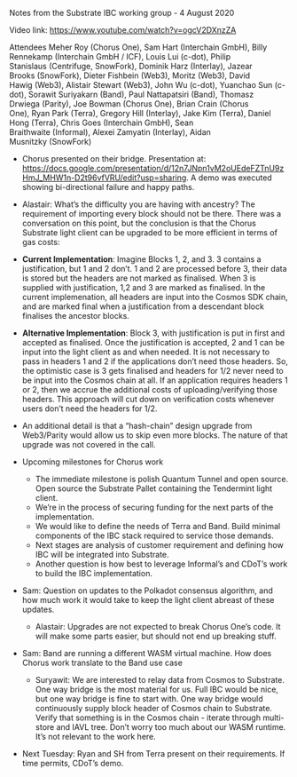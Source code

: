 Notes from the Substrate IBC working group - 4 August 2020


Video link: https://www.youtube.com/watch?v=ogcV2DXnzZA

Attendees
Meher Roy (Chorus One), Sam Hart (Interchain GmbH), Billy Rennekamp (Interchain GmbH / ICF), Louis Lui (c-dot), Philip Stanislaus (Centrifuge, SnowFork), Dominik Harz (Interlay), Jazear Brooks (SnowFork), Dieter Fishbein (Web3), Moritz (Web3), David Hawig (Web3), Alistair Stewart (Web3), John Wu (c-dot), Yuanchao Sun (c-dot), Sorawit Suriyakarn (Band), Paul Nattapatsiri (Band), Thomasz Drwiega (Parity), Joe Bowman (Chorus One), Brian Crain (Chorus One), Ryan Park (Terra), Gregory Hill (Interlay), Jake Kim (Terra), Daniel Hong (Terra), Chris Goes (Interchain GmbH), Sean Braithwaite (Informal), Alexei Zamyatin (Interlay), Aidan Musnitzky (SnowFork)

* Chorus presented on their bridge. Presentation at: https://docs.google.com/presentation/d/12n7JNpn1vM2oUEdeFZTnU9zHmJ_MHW1n-D2t96vfVRU/edit?usp=sharing. 
A demo was executed showing bi-directional failure and happy paths. 

* Alastair: What’s the difficulty you are having with ancestry? The requirement of importing every block should not be there. There was a conversation on this point, but the conclusion is that the Chorus Substrate light client can be upgraded to be more efficient in terms of gas costs:

* __Current Implementation__: Imagine Blocks 1, 2, and 3. 3 contains a justification, but 1 and 2 don’t. 1 and 2 are processed before 3, their data is stored but the headers are not marked as finalised. When 3 is supplied with justification, 1,2 and 3 are marked as finalised. In the current implemenation, all headers are input into the Cosmos SDK chain, and are marked final when a justification from a descendant block finalises the ancestor blocks. 

* __Alternative Implementation__: Block 3, with justification is put in first and accepted as finalised. Once the justification is accepted, 2 and 1 can be input into the light client as and when needed. It is not necessary to pass in headers 1 and 2 if the applications don’t need those headers. So, the optimistic case is 3 gets finalised and headers for 1/2 never need to be input into the Cosmos chain at all. If an application requires headers 1 or 2, then we accrue the additional costs of uploading/verifying those headers. This approach will cut down on verification costs whenever users don’t need the headers for 1/2.  

* An additional detail is that a “hash-chain” design upgrade from Web3/Parity would allow us to skip even more blocks. The nature of that upgrade was not covered in the call. 

* Upcoming milestones for Chorus work
	- The immediate milestone is polish Quantum Tunnel and open source. Open source the Substrate Pallet containing the Tendermint light client. 
	- We’re in the process of securing funding for the next parts of the implementation.
	- We would like to define the needs of Terra and Band. Build minimal components of the IBC stack required to service those demands. 
  - Next stages are analysis of customer requirement and defining how IBC will be integrated into Substrate.
  - Another question is how best to leverage Informal’s and CDoT’s work to build the IBC implementation.

* Sam: Question on updates to the Polkadot consensus algorithm, and how much work it would take to keep the light client abreast of these updates.
  - Alastair: Upgrades are not expected to break Chorus One’s code. It will make some parts easier, but should not end up breaking stuff.

* Sam: Band are running a different WASM virtual machine. How does Chorus work translate to the Band use case
  - Suryawit: We are interested to relay data from Cosmos to Substrate. One way bridge is the most material for us. Full IBC would be nice, but one way bridge is fine to start with. One way bridge would continuously supply block header of Cosmos chain to Substrate. Verify that something is in the Cosmos chain - iterate through multi-store and IAVL tree. Don’t worry too much about our WASM runtime. It’s not relevant to the work here. 

* Next Tuesday: Ryan and SH from Terra present on their requirements. If time permits, CDoT’s demo. 

